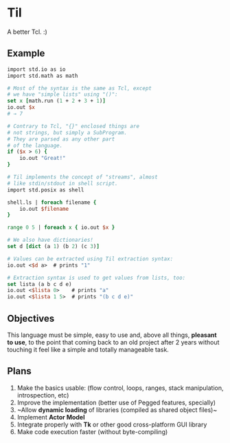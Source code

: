# Til

A better Tcl. :)


## Example

```tcl
import std.io as io
import std.math as math

# Most of the syntax is the same as Tcl, except
# we have "simple lists" using "()":
set x [math.run (1 + 2 + 3 + 1)]
io.out $x
# → 7

# Contrary to Tcl, "{}" enclosed things are
# not strings, but simply a SubProgram.
# They are parsed as any other part
# of the language.
if ($x > 6) {
    io.out "Great!"
}

# Til implements the concept of "streams", almost
# like stdin/stdout in shell script.
import std.posix as shell

shell.ls | foreach filename {
    io.out $filename
}

range 0 5 | foreach x { io.out $x }

# We also have dictionaries!
set d [dict (a 1) (b 2) (c 3)]

# Values can be extracted using Til extraction syntax:
io.out <$d a>  # prints "1"

# Extraction syntax is used to get values from lists, too:
set lista (a b c d e)
io.out <$lista 0>    # prints "a"
io.out <$lista 1 5>  # prints "(b c d e)"
```


## Objectives

This language must be simple, easy to use and, above all things,
**pleasant to use**, to the point that coming back to an old project after
2 years without touching it feel like a simple and totally manageable
task.


## Plans

1. Make the basics usable: (flow control, loops, ranges, stack
   manipulation, introspection, etc)
1. Improve the implementation (better use of Pegged features, specially)
1. ~Allow **dynamic loading** of libraries (compiled as shared object
   files)~
1. Implement **Actor Model**
1. Integrate properly with **Tk** or other good cross-platform GUI library
1. Make code execution faster (without byte-compiling)
